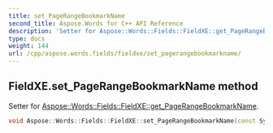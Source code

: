 ```yaml
---
title: set_PageRangeBookmarkName
second_title: Aspose.Words for C++ API Reference
description: 'Setter for Aspose::Words::Fields::FieldXE::get_PageRangeBookmarkName.'
type: docs
weight: 144
url: /cpp/aspose.words.fields/fieldxe/set_pagerangebookmarkname/
---
```

## FieldXE.set_PageRangeBookmarkName method


Setter for [Aspose::Words::Fields::FieldXE::get_PageRangeBookmarkName](../get_pagerangebookmarkname/).

```cpp
void Aspose::Words::Fields::FieldXE::set_PageRangeBookmarkName(const System::String &value)
```

